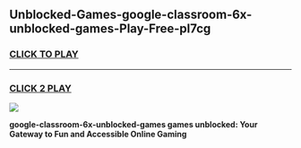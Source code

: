 
## Unblocked-Games-google-classroom-6x-unblocked-games-Play-Free-pl7cg
<h3>
<a href="https://premium76.site?title=google-classroom-6x-unblocked-games&ref=10A">CLICK TO PLAY</a></h3>
<hr>

<h3>
<a href="https://premium76.site?title=google-classroom-6x-unblocked-games&ref=10A">CLICK 2 PLAY</a>
  
</h3>

<a href="https://premium76.site?title=google-classroom-6x-unblocked-games&ref=10A"><img src="https://clearcache.store/games.png"></a>


**google-classroom-6x-unblocked-games games unblocked: Your Gateway to Fun and Accessible Online Gaming**
